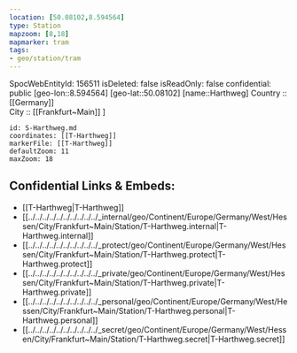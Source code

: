 ```yaml
---
location: [50.08102,8.594564] 
type: Station 
mapzoom: [8,18] 
mapmarker: tram
tags:
- geo/station/tram
---
```

SpocWebEntityId: 156511
isDeleted: false
isReadOnly: false
confidential: public
[geo-lon::8.594564] 
[geo-lat::50.08102] 
[name::Harthweg] 
Country :: [[Germany]]  
City :: [[Frankfurt~Main]] ] 


```leaflet
id: S-Harthweg.md
coordinates: [[T-Harthweg]] 
markerFile: [[T-Harthweg]] 
defaultZoom: 11 
maxZoom: 18
```


## Confidential Links & Embeds: 
- [[T-Harthweg|T-Harthweg]] 
- [[../../../../../../../../../../_internal/geo/Continent/Europe/Germany/West/Hessen/City/Frankfurt~Main/Station/T-Harthweg.internal|T-Harthweg.internal]] 
- [[../../../../../../../../../../_protect/geo/Continent/Europe/Germany/West/Hessen/City/Frankfurt~Main/Station/T-Harthweg.protect|T-Harthweg.protect]] 
- [[../../../../../../../../../../_private/geo/Continent/Europe/Germany/West/Hessen/City/Frankfurt~Main/Station/T-Harthweg.private|T-Harthweg.private]] 
- [[../../../../../../../../../../_personal/geo/Continent/Europe/Germany/West/Hessen/City/Frankfurt~Main/Station/T-Harthweg.personal|T-Harthweg.personal]] 
- [[../../../../../../../../../../_secret/geo/Continent/Europe/Germany/West/Hessen/City/Frankfurt~Main/Station/T-Harthweg.secret|T-Harthweg.secret]] 
